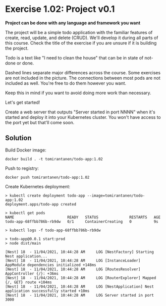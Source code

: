 # Exercise 1.02: Project v0.1

**Project can be done with any language and framework you want**

The project will be a simple todo application with the familiar features of create, read, update, and delete (CRUD). We'll develop it during all parts of this course. Check the title of the exercise if you are unsure if it is building the project.

Todo is a text like "I need to clean the house" that can be in state of not-done or done.

Dashed lines separate major differences across the course. Some exercises are not included in the picture. The connections between most pods are not included as well. You're free to do them however you want.

Keep this in mind if you want to avoid doing more work than necessary.

Let's get started!

Create a web server that outputs "Server started in port NNNN" when it's started and deploy it into your Kubernetes cluster. You won't have access to the port yet but that'll come soon.

## Solution

Build Docker image:

`docker build . -t tomirantanen/todo-app:1.02`

Push to registry:

`docker push tomirantanen/todo-app:1.02`

Create Kubernetes deployment:

```
> kubectl create deployment todo-app --image=tomirantanen/todo-app:1.02
deployment.apps/todo-app created

> kubectl get pods
NAME                        READY   STATUS              RESTARTS   AGE
todo-app-68ffbb786b-rb9dw   0/1     ContainerCreating   0          9s

> kubectl logs -f todo-app-68ffbb786b-rb9dw

> todo-app@0.0.1 start:prod
> node dist/main

[Nest] 18  - 11/04/2021, 10:44:28 AM     LOG [NestFactory] Starting Nest application...
[Nest] 18  - 11/04/2021, 10:44:28 AM     LOG [InstanceLoader] AppModule dependencies initialized +148ms
[Nest] 18  - 11/04/2021, 10:44:28 AM     LOG [RoutesResolver] AppController {/}: +36ms
[Nest] 18  - 11/04/2021, 10:44:28 AM     LOG [RouterExplorer] Mapped {/, GET} route +104ms
[Nest] 18  - 11/04/2021, 10:44:28 AM     LOG [NestApplication] Nest application successfully started +10ms
[Nest] 18  - 11/04/2021, 10:44:28 AM     LOG Server started in port 3000
```
